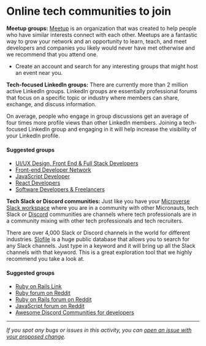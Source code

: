 # Online tech communities to join

**Meetup groups:** [Meetup](https://www.meetup.com/) is an organization that was created to help people who have similar interests connect with each other. Meetups are a fantastic way to grow your network and an opportunity to learn, teach, and meet developers and companies you likely would never have met otherwise and we recommend that you attend one.

- Create an account and search for any interesting groups that might host an event near you.

**Tech-focused LinkedIn groups:** There are currently more than 2 million active LinkedIn groups. LinkedIn groups are essentially professional forums that focus on a specific topic or industry where members can share, exchange, and discuss information. 

On average, people who engage in group discussions get an average of four times more profile views than other LinkedIn members. Joining a tech-focused LinkedIn group and engaging in it will help increase the visibility of your LinkedIn profile.

#### Suggested groups
- [UI/UX Design, Front End & Full Stack Developers](https://www.linkedin.com/groups/2425937/)
- [Front-end Developer Network](https://www.linkedin.com/groups/4078515/)
- [JavaScript Developer](https://www.linkedin.com/groups/7039829/)
- [React Developers](https://www.linkedin.com/groups/6519652/)
- [Software Developers & Freelancers](https://www.linkedin.com/groups/8435100/)

**Tech Slack or Discord communities:** Just like you have your [Microverse Slack workspace](microverse-students.slack.com) where you are in a community with other Micronauts, tech Slack or [Discord](https://discord.com/) communities are channels where tech professionals are in a community mixing with other tech professionals and tech recruiters. 

There are over 4,000 Slack or Discord channels in the world for different industries. [Slofile](https://slofile.com/) is a huge public database that allows you to search for any Slack channels. Just type in a keyword and it will bring up all the Slack channels with that keyword. This is a great exploration tool that we highly recommend you take a look at.

#### Suggested groups
- [Ruby on Rails Link](https://www.rubyonrails.link/)
- [Ruby forum on Reddit](https://www.reddit.com/r/ruby/)
- [Ruby on Rails forum on Reddit](https://www.reddit.com/r/rails/)
- [JavaScript forum on Reddit](https://www.reddit.com/r/javascript/)
- [Awesome Discord Communities for developers](https://github.com/mhxion/awesome-discord-communities)

------

_If you spot any bugs or issues in this activity, you can [open an issue with your proposed change](https://github.com/microverseinc/curriculum-transversal-skills/blob/main/git-github/articles/open_issue.md)._
